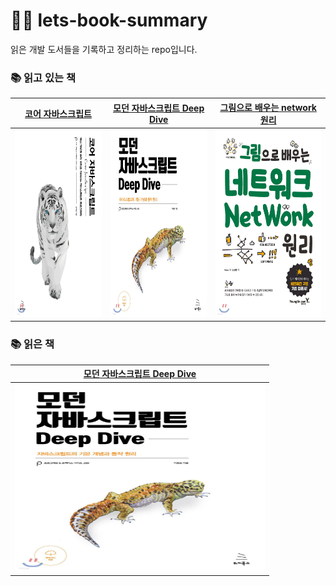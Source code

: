 # 🙌🏻 lets-book-summary

읽은 개발 도서들을 기록하고 정리하는 repo입니다.

### 📚 읽고 있는 책

|                            [코어 자바스크립트](https://github.com/leedawnn/lets-book-summary/tree/main/core-javascript)                             |                          [모던 자바스크립트 Deep Dive](https://github.com/leedawnn/javascript-deep-dive)                          |                              [그림으로 배우는 network 원리](https://github.com/leedawnn/lets-book-summary/tree/main/network-with-pictures)                              |
| :-------------------------------------------------------------------------------------------------------------------------------------------------: | :-------------------------------------------------------------------------------------------------------------------------------: | :---------------------------------------------------------------------------------------------------------------------------------------------------------------------: |
| <a href="https://github.com/leedawnn/lets-book-summary/tree/main/core-javascript"><img src="images/core-js.jpeg" width="400px" height="300px"/></a> | <a href="https://github.com/leedawnn/javascript-deep-dive"><img src="images/js-deep-dive.jpeg" width="400px" height="300px"/></a> | <a href="https://github.com/leedawnn/lets-book-summary/tree/main/network-with-pictures"><img src="images/network-with-pictures.jpeg" width="400px" height="300px"/></a> |

### 📚 읽은 책

|[모던 자바스크립트 Deep Dive](https://github.com/leedawnn/javascript-deep-dive) | 
| :-------------------------------------------------------------------------------------------------------------------------------------------------: | 
| <a href="https://github.com/leedawnn/javascript-deep-dive"><img src="images/js-deep-dive.jpeg" width="400px" height="300px"/></a>  | 
